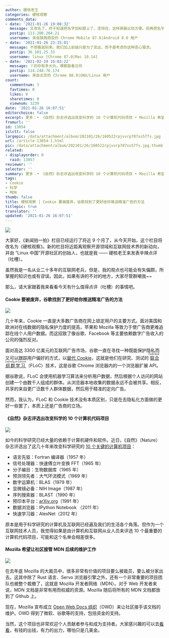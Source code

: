 ```yaml
---
author: 硬核老王
categories: 硬核观察
comments_data:
- date: '2021-01-26 19:08:32'
  message: 又改名了，终于知道把名字加标题上了，坚持住，这样屏蔽比较方便。别再把名字藏起来恶心人了。
  postip: 113.200.204.21
  username: 来自陕西西安的 Chrome Mobile 87.0|Android 8.0 用户
- date: '2021-01-26 23:15:01'
  message: 不想看就别来。我们加上前缀只是为了突出，而不是考虑你这种恶心需求。
  postip: 36.101.25.33
  username: linux [Chrome 87.0|Mac 10.14]
- date: '2021-02-19 16:03:22'
  message: 丫的你有多大仇，哪都能看见你
  postip: 114.248.76.174
  username: 来自北京的 Chrome 88.0|GNU/Linux 用户
count:
  commentnum: 3
  favtimes: 0
  likes: 0
  sharetimes: 0
  viewnum: 3239
date: '2021-01-26 16:07:51'
editorchoice: false
excerpt: 更多：• 《自然》杂志评选出改变科学的 10 个计算机代码项目 • Mozilla 希望让社区接管 MDN 后续的维护工作
fromurl: ''
id: 13054
islctt: false
largepic: /data/attachment/album/202101/26/160522rpjvvrp787xs57fs.jpg
url: /article-13054-1.html
pic: /data/attachment/album/202101/26/160522rpjvvrp787xs57fs.jpg.thumb.jpg
related:
- displayorder: 0
  raid: 13057
reviewer: ''
selector: ''
summary: 更多：• 《自然》杂志评选出改变科学的 10 个计算机代码项目 • Mozilla 希望让社区接管 MDN 后续的维护工作
tags:
- Cookie
- 科学
- MDN
thumb: false
title: 硬核观察 | Cookie 要被废弃，谷歌找到了更好给你推送精准广告的方法
titlepic: true
translator: ''
updated: '2021-01-26 16:07:51'
---
```


![](/data/attachment/album/202101/26/160522rpjvvrp787xs57fs.jpg)


大家好，《新闻拍一拍》栏目已经运行了将近 9 个月了，从今天开始，这个栏目将改名为《硬核观察》。新的栏目将近距离观察开源领域和互联网技术界的新动向，并由 “Linux 中国”开源社区的创始人，也就是我 —— 硬核老王来发表辛辣点评（吐槽）。


虽然我是一名从业二十多年的互联网老兵，但是，我的观点也可能会有失偏颇，所掌握的知识也或有谬误。因此，如果有讲的不对的地方，大家尽管群嘲我~~


那么，请大家跟着我来看看今天有什么值得点评（吐槽）的事情吧。


#### Cookie 要被废弃，谷歌找到了更好给你推送精准广告的方法


![](/data/attachment/album/202101/26/160530djkuj055whgh0laa.jpg)


几十年来，Cookie 一直是大多数广告商在网上锁定用户的主要方式。面对美国和欧洲对在线数据的隐私保护力度的提高，苹果和 Mozilla 等致力于使广告商更难追踪在线个人用户数据。而这招致了像谷歌、Facebook 等主要依赖数字广告收入的公司的强烈反对。


面对高达 3300 亿美元的互联网广告市场，谷歌一直在寻找一种既能保护隐私而又可以跟踪用户偏好的方式，以[替代 Cookie](https://hothardware.com/news/google-phase-out-third-party-cookies-chrome)，这就是他们在研究、测试的<ruby> <a href="https://blog.chromium.org/2021/01/privacy-sandbox-in-2021.html">  联合组群学习 </a> <rt>  Federated Learning of Cohorts </rt></ruby>（FLoC）技术，这是谷歌 Chrome 浏览器内的一个浏览器扩展 API。


据谷歌说，FLoC 会使用机器学习算法来分析用户数据，然后根据个人访问的网站创建一个由数千人组成的群体。从浏览器本地收集的数据永远不会被共享。相反，共享的来自更广泛数千人群体数据，然后用于精准的定向广告。


然而，我认为，FLoC 和 Cookie 技术没有本质区别，只是在去隐私化方面做的更好一些罢了，本质上还是广告商的立场。


#### 《自然》杂志评选出改变科学的 10 个计算机代码项目


![](/data/attachment/album/202101/26/160623vv599wvqa6vkvfkm.jpg)


如今的科学研究已经大量的依赖于计算机硬件和软件。近日，《自然》（Nature）杂志评选出了这几十年来改变科学研究的 [10 个关键的计算机项目](https://www.nature.com/articles/d41586-021-00075-2)：


* 语言先驱：Fortran 编译器（1957 年）
* 信号处理器：快速傅立叶变换 FFT（1965 年）
* 分子编目：生物数据库（1965 年）
* 预测领先者：大气环流模式（1969 年）
* 数字运算机：BLAS（1979 年）
* 显微镜必备：NIH Image（1987 年）
* 序列搜索器：BLAST（1990 年）
* 预印本平台：[arXiv.org](http://arxiv.org/)（1991 年）
* 数据浏览器：IPython Notebook （2011 年）
* 快速学习器：AlexNet（2012 年）


原本是用于科学研究的计算机及互联网已经遍及我们的生活各个角落。但作为一个互联网技术人员，我觉得如果是由计算机和互联网从业人员来评选 10 个最重要的计算机代码项目，可能和这个名单会相差很多。


#### Mozilla 希望让社区接管 MDN 后续的维护工作


![](/data/attachment/album/202101/26/160738drpzopoecs6oeuoc.jpg)


在去年底 Mozilla 的大裁员中，很多非常有价值的项目要么被裁员，要么被分家出去。这其中除了 Rust 语言、Servo 浏览器引擎之外，还有一个非常重要的项目团队也被整个裁撤了，这就是 Mozilla 开发者网络（MDN）。对于 Web 开发者来说，MDN 文档是非常有用而权威的资源。Mozilla 随后将所有的 MDN 文档都放到了 Github 上。


现在，Mozilla 宣布成立 [Open Web Docs 组织](https://opencollective.com/open-web-docs)（OWD）来让社区接手该文档的维护。OWD 得到了微软、谷歌等的支持，包括资金的支持。


当然，这个项目也非常欢迎个人贡献者参与和成为支持者。大家感兴趣的可以去[看看](https://opencollective.com/open-web-docs)，有钱的出钱，有力的出力，哪怕只是几美金。